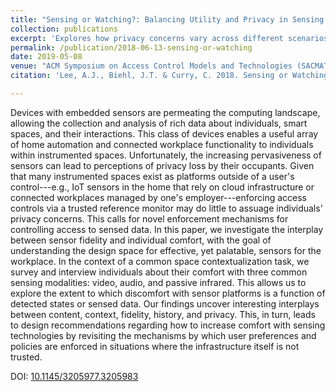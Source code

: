 ```yaml
---
title: "Sensing or Watching?: Balancing Utility and Privacy in Sensing Systems via Collection and Enforcement Mechanisms"
collection: publications
excerpt: 'Explores how privacy concerns vary across different scenarios and types of content being sensed.  Makes recommendations for the selection of sensors in the design of smart spaces.'
permalink: /publication/2018-06-13-sensing-or-watching
date: 2019-05-08
venue: "ACM Symposium on Access Control Models and Technologies (SACMAT'18)"
citation: 'Lee, A.J., Biehl, J.T. & Curry, C. 2018. Sensing or Watching?: Balancing Utility and Privacy in Sensing Systems via Collection and Enforcement Mechanisms. <i>In Proceedings of the 23nd ACM on Symposium on Access Control Models and Technologies (SACMAT '18)</i>. ACM, New York, NY, USA, 105-116.'

---
```

Devices with embedded sensors are permeating the computing landscape, allowing the collection and analysis of rich data about individuals, smart spaces, and their interactions. This class of devices enables a useful array of home automation and connected workplace functionality to individuals within instrumented spaces. Unfortunately, the increasing pervasiveness of sensors can lead to perceptions of privacy loss by their occupants. Given that many instrumented spaces exist as platforms outside of a user's control---e.g., IoT sensors in the home that rely on cloud infrastructure or connected workplaces managed by one's employer---enforcing access controls via a trusted reference monitor may do little to assuage individuals' privacy concerns. This calls for novel enforcement mechanisms for controlling access to sensed data. In this paper, we investigate the interplay between sensor fidelity and individual comfort, with the goal of understanding the design space for effective, yet palatable, sensors for the workplace. In the context of a common space contextualization task, we survey and interview individuals about their comfort with three common sensing modalities: video, audio, and passive infrared. This allows us to explore the extent to which discomfort with sensor platforms is a function of detected states or sensed data. Our findings uncover interesting interplays between content, context, fidelity, history, and privacy. This, in turn, leads to design recommendations regarding how to increase comfort with sensing technologies by revisiting the mechanisms by which user preferences and policies are enforced in situations where the infrastructure itself is not trusted.

DOI: [10.1145/3205977.3205983](https://doi.org/10.1145/3205977.3205983)
